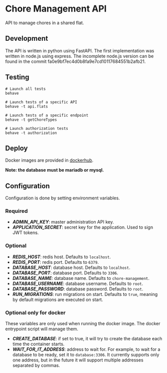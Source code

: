 # Chore Management API

API to manage chores in a shared flat.

## Development

The API is written in python using FastAPI. The first implementation was written in node.js using express. The incomplete node.js version can be found in the commit fa0e9bf7ec4d0b8fa9e7cd10117684551b2afb21.

## Testing

```shell
# Launch all tests
behave

# Launch tests of a specific API
behave -t api.flats

# Launch tests of a specific endpoint
behave -t getChoreTypes

# Launch authorization tests
behave -t authorization
```

## Deploy

Docker images are provided in [dockerhub](https://hub.docker.com/r/sralloza/chore-management-api).

**Note: the database must be mariadb or mysql.**

## Configuration

Configuration is done by setting environment variables.

### Required

- **_ADMIN_API_KEY_**: master administration API key.
- **_APPLICATION_SECRET_**: secret key for the application. Used to sign JWT tokens.

### Optional

- **_REDIS_HOST_**: redis host. Defaults to `localhost`.
- **_REDIS_PORT_**: redis port. Defaults to `6379`.
- **_DATABASE_HOST_**: database host. Defaults to `localhost`.
- **_DATABASE_PORT_**: database port. Defaults to `3306`.
- **_DATABASE_NAME_**: database name. Defaults to `chore-management`.
- **_DATABASE_USERNAME_**: database username. Defaults to `root`.
- **_DATABASE_PASSWORD_**: database password. Defaults to `root`.
- **_RUN_MIGRATIONS_**: run migrations on start. Defaults to `true`, meaning by default migrations are executed on start.

### Optional only for docker

These variables are only used when running the docker image. The docker entrypoint script will manage them.

- **_CREATE_DATABASE_**: if set to true, it will try to create the database each time the container starts.
- **_WAIT_FOR_IT_ADDRESS_**: address to wait for. For example, to wait for a database to be ready, set it to `database:3306`. It currently supports only one address, but in the future it will support multiple addresses separated by commas.
